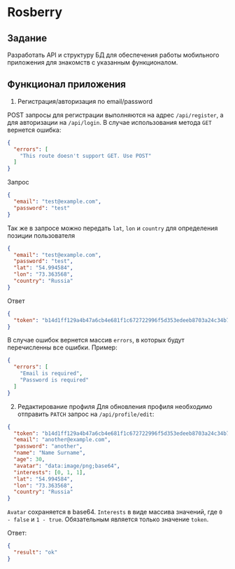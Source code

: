 # Rosberry

## Задание
Разработать API и структуру БД для обеспечения работы мобильного
приложения для знакомств с указанным функционалом.

## Функционал приложения
1. Регистрация/авторизация по email/password

POST запросы для регистрации выполняются на адрес `/api/register`, а для авторизации на `/api/login`. В случае использования метода `GET` вернется ошибка:
```json
{
  "errors": [
    "This route doesn't support GET. Use POST"
  ]
}
```

Запрос
```json
{
  "email": "test@example.com",
  "password": "test"
}
```
Так же в запросе можно передать `lat`, `lon` и `country` для определения позиции пользователя
```json
{
  "email": "test@example.com",
  "password": "test",
  "lat": "54.994584",
  "lon": "73.363568",
  "country": "Russia"
}
```

Ответ
```json
{
  "token": "b14d1ff129a4b47a6cb4e681f1c672722996f5d353edeeb8703a24c34b7d6c4e24d9f57bada6f06eb742706f1751029d7fca7484124a56fda938e0ef2d5027a2"
}
```
В случае ошибок вернется массив `errors`, в которых будут перечисленны все ошибки. Пример:
```json
{
  "errors": [
    "Email is required",
    "Password is required"
  ]
}
```
2. Редактирование профиля
Для обновления профиля необходимо отправить `PATCH` запрос на `/api/profile/edit`:
```json
{
  "token": "b14d1ff129a4b47a6cb4e681f1c672722996f5d353edeeb8703a24c34b7d6c4e24d9f57bada6f06eb742706f1751029d7fca7484124a56fda938e0ef2d5027a2",
  "email": "another@example.com",
  "password": "another",
  "name": "Name Surname",
  "age": 30,
  "avatar": "data:image/png;base64",
  "interests": [0, 1, 1],
  "lat": "54.994584",
  "lon": "73.363568",
  "country": "Russia"
}
```
`Avatar` сохраняется в base64. `Interests` в виде массива значений, где `0 - false` и `1 - true`. Обязательным является только значение `token`.

Ответ:
```json
{
  "result": "ok"
}
```